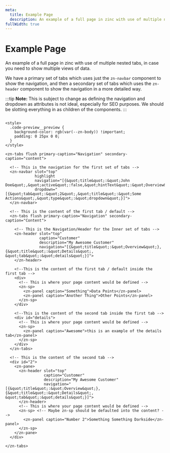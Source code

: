 ```yaml
---
meta:
  title: Example Page
  description: An example of a full page in zinc with use of multiple nested tabs, in case you need to show multiple views of data.
fullWidth: true
---
```


# Example Page

An example of a full page in zinc with use of multiple nested tabs, in case you need to show multiple views of data.

We have a primary set of tabs which uses just the `zn-navbar` component to show the navigation, and then a secondary
set of tabs which uses the `zn-header` component to show the navigation in a more detailed way.

:::tip
**Note:** This is subject to change as defining the navigation and dropdown as attributes is not ideal, especially
for SEO purposes. We should be slotting everything in as children of the components.
:::

```html:preview

<style>
  .code-preview__preview {
    background-color: rgb(var(--zn-body)) !important;
    padding: 0 25px 0 0;
  }
</style>

<zn-tabs flush primary-caption="Navigation" secondary-caption="content">

  <!-- This is the navigation for the first set of tabs -->
  <zn-navbar slot="top"
             highlight
             navigation="[{&quot;title&quot;:&quot;John Doe&quot;,&quot;active&quot;:false,&quot;hintText&quot;:&quot;Overview&quot;,&quot;launchMode&quot;:&quot;page&quot;}]"
             dropdown="[{&quot;tab&quot;:&quot;2&quot;,&quot;title&quot;:&quot;Some Actions&quot;,&quot;type&quot;:&quot;dropdown&quot;}]">
  </zn-navbar>

  <!-- This is the content of the first tab / default -->
  <zn-tabs flush primary-caption="Navigation" secondary-caption="Content">

    <!-- This is the Navigation/Header for the Inner set of tabs -->
    <zn-header slot="top"
               caption="Customer"
               description="My Awesome Customer"
               navigation="[{&quot;title&quot;:&quot;Overview&quot;}, {&quot;title&quot;:&quot;Details&quot;, &quot;tab&quot;:&quot;details&quot;}]">
    </zn-header>

    <!--This is the content of the first tab / default inside the first tab -->
    <div>
      <!-- This is where your page content would be defined -->
      <zn-sp>
        <zn-panel caption="Something">Data Points</zn-panel>
        <zn-panel caption="Another Thing">Other Points</zn-panel>
      </zn-sp>
    </div>

    <!--This is the content of the second tab inside the first tab -->
    <div id="details">
      <!-- This is where your page content would be defined -->
      <zn-sp>
        <zn-panel caption="Awesome">this is an example of the details tab</zn-panel>
      </zn-sp>
    </div>
  </zn-tabs>

  <!-- This is the content of the second tab -->
  <div id="2">
    <zn-pane>
      <zn-header slot="top"
                 caption="Customer"
                 description="My Awesome Customer"
                 navigation="[{&quot;title&quot;:&quot;Overview&quot;}, {&quot;title&quot;:&quot;Details&quot;, &quot;tab&quot;:&quot;details&quot;}]">
      </zn-header>
      <!-- This is where your page content would be defined -->
      <zn-sp> <!-- Maybe zn-sp should be defaulted into the content? -->
        <zn-panel caption="Number 2">Something Something Darkside</zn-panel>
      </zn-sp>
    </zn-pane>
  </div>

</zn-tabs>

```